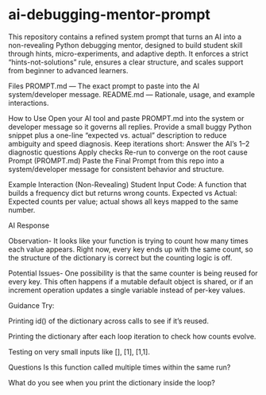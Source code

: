 # ai-debugging-mentor-prompt
This repository contains a refined system prompt that turns an AI into a non-revealing Python debugging mentor, designed to build student skill through hints, micro-experiments, and adaptive depth.  It enforces a strict “hints-not-solutions” rule, ensures a clear structure, and scales support from beginner to advanced learners.

Files
PROMPT.md — The exact prompt to paste into the AI system/developer message.
README.md — Rationale, usage, and example interactions.

How to Use
Open your AI tool and paste PROMPT.md into the system or developer message so it governs all replies.
Provide a small buggy Python snippet plus a one-line “expected vs. actual” description to reduce ambiguity and speed diagnosis.
Keep iterations short:
Answer the AI’s 1–2 diagnostic questions
Apply checks
Re-run to converge on the root cause
Prompt (PROMPT.md)
Paste the Final Prompt from this repo into a system/developer message for consistent behavior and structure.

Example Interaction (Non-Revealing)
Student Input
Code: A function that builds a frequency dict but returns wrong counts.
Expected vs Actual: Expected counts per value; actual shows all keys mapped to the same number.

AI Response

Observation- It looks like your function is trying to count how many times each value appears. Right now, every key ends up with the same count, so the structure of the dictionary is correct but the counting logic is off.

Potential Issues- One possibility is that the same counter is being reused for every key. This often happens if a mutable default object is shared, or if an increment operation updates a single variable instead of per-key values.

Guidance
Try:

Printing id() of the dictionary across calls to see if it’s reused.

Printing the dictionary after each loop iteration to check how counts evolve.

Testing on very small inputs like [], [1], [1,1].

Questions
Is this function called multiple times within the same run?

What do you see when you print the dictionary inside the loop?

